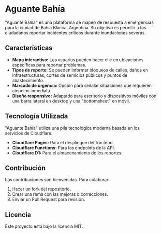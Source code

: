 # Aguante Bahía

"Aguante Bahía" es una plataforma de mapeo de respuesta a emergencias para la ciudad de Bahía Blanca, Argentina. Su objetivo es permitir a los ciudadanos reportar incidentes críticos durante inundaciones severas.

## Características
- **Mapa interactivo:** Los usuarios pueden hacer clic en ubicaciones específicas para reportar problemas.
- **Tipos de reporte:** Se pueden informar bloqueos de calles, daños en infraestructuras, cortes de servicios públicos y puntos de abastecimiento.
- **Marcado de urgencia:** Opción para señalar situaciones que requieren atención inmediata.
- **Diseño responsivo:** Adaptado para escritorio y dispositivos móviles con una barra lateral en desktop y una "bottomsheet" en móvil.

## Tecnología Utilizada
"Aguante Bahía" utiliza una pila tecnológica moderna basada en los servicios de Cloudflare:
- **Cloudflare Pages:** Para el despliegue del frontend.
- **Cloudflare Functions:** Para los endpoints de la API.
- **Cloudflare D1:** Para el almacenamiento de los reportes.

## Contribución
Las contribuciones son bienvenidas. Para colaborar:
1. Hacer un fork del repositorio.
2. Crear una rama con las mejoras o correcciones.
3. Enviar un Pull Request para revisión.

## Licencia
Este proyecto está bajo la licencia MIT.

